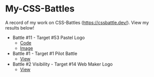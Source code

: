# My-CSS-Battles
A record of my work on CSS-Battles (https://cssbattle.dev/). View my results below!

- Battle #11 - Target #53 Pastel Logo
  - [Code](./src/target53.html)
  - [Image](./img/target53Result.JPG)
- Battle #1 - Target #1 Pilot Battle
  - [View](/src/target1.md)
- Battle #2 Visibility - Target #14 Web Maker Logo
  - [View](/src/target14.md)
